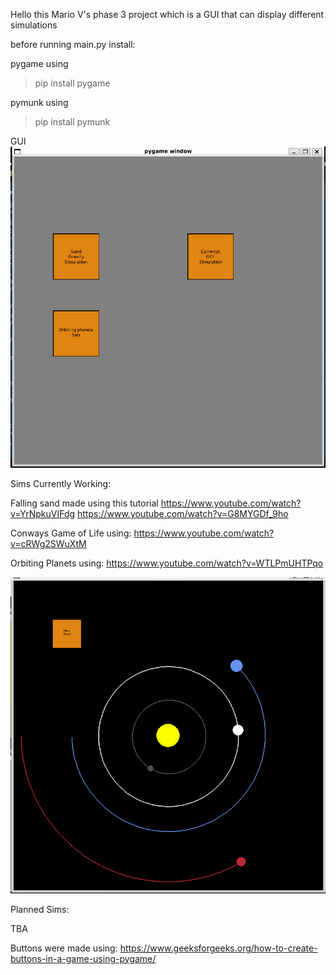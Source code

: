 Hello this Mario V's phase 3 project which is a GUI that can display different simulations 


before running main.py install:

pygame
using 

> pip install pygame

pymunk
using

> pip install pymunk

GUI
<img src="./Images/PythonGUI.png">


Sims Currently Working: 

Falling sand
made using this tutorial 
https://www.youtube.com/watch?v=YrNpkuVIFdg
https://www.youtube.com/watch?v=G8MYGDf_9ho


Conways Game of Life
using: 
https://www.youtube.com/watch?v=cRWg2SWuXtM


Orbiting Planets
using:
https://www.youtube.com/watch?v=WTLPmUHTPqo

<img src="./Images/solarSystem.png">

<!-- <img href = "./Images/image.png"> -->

Planned Sims:

TBA



Buttons were made using: 
https://www.geeksforgeeks.org/how-to-create-buttons-in-a-game-using-pygame/